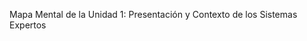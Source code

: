 Mapa Mental de la Unidad 1: Presentación y Contexto de los Sistemas Expertos

<!-- Uploading "Gemini_Generated_Image_cq2ffcq2ffcq2ffc.png"... -->
